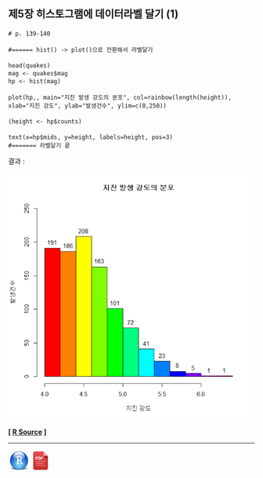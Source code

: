 ## 제5장 히스토그램에 데이터라벨 달기 (1)



```{r}
# p. 139-140

#====== hist() -> plot()으로 전환해서 라벨달기

head(quakes)
mag <- quakes$mag
hp <- hist(mag)	 

plot(hp,, main="지진 발생 강도의 분포", col=rainbow(length(height)), xlab="지진 강도", ylab="발생건수", ylim=c(0,250))

(height <- hp$counts)

text(x=hp$mids, y=height, labels=height, pos=3)
#======= 라벨달기 끝
```

결과 : 

![img](images/COMF_1803281514197df00079.bmp)

**[ [R Source](source/ch_5_139_Labelling_Histogram_01.R) ]**



------

 <img src="images/R.png" alt="R" style="zoom:80%;" /> <img src="images/pdf_image.png" alt="pdf_image" style="zoom:80%;" />

